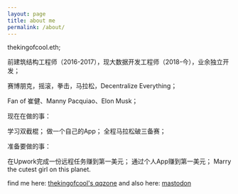 ```yaml
---
layout: page
title: about me
permalink: /about/
---
```

thekingofcool.eth;

前建筑结构工程师（2016-2017），现大数据开发工程师（2018-今），业余独立开发；

赛博朋克，摇滚，拳击，马拉松，Decentralize Everything；

Fan of 崔健、Manny Pacquiao、Elon Musk；

现在在做的事：

学习双截棍；
做一个自己的App；
全程马拉松破三备赛；

准备要做的事：

在Upwork完成一份远程任务赚到第一美元；
通过个人App赚到第一美元；
Marry the cutest girl on this planet.

find me here: [thekingofcool's qqzone](https://thekingof.cool)
and also here: [mastodon](https://@thekingofcool@mastodon.social)
